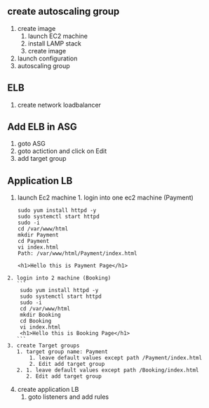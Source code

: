 ## create autoscaling group 
   1. create image 
       1. launch EC2  machine 
       2. install LAMP stack
       3. create image
   2. launch configuration
   3. autoscaling group
## ELB 
   1. create network loadbalancer 
## Add ELB in ASG 
   1. goto ASG
   2. goto actiction and click on Edit
   3. add target group  
## Application LB 
   1. launch Ec2 machine 
     1. login into one ec2 machine (Payment)
        ```
        sudo yum install httpd -y
        sudo systemctl start httpd
        sudo -i
        cd /var/www/html
        mkdir Payment
        cd Payment
        vi index.html
        Path: /var/www/html/Payment/index.html
    
        <h1>Hello this is Payment Page</h1>
        ``` 
    2. login into 2 machine (Booking)
       ```
        sudo yum install httpd -y
        sudo systemctl start httpd
        sudo -i
        cd /var/www/html
        mkdir Booking
        cd Booking
        vi index.html
        <h1>Hello this is Booking Page</h1>
       ``` 
    3. create Target groups 
       1. target group name: Payment 
           1. leave default values except path /Payment/index.html 
           2. Edit add target group
       2. 1. leave default values except path /Booking/index.html
          2. Edit add target group 
   4. create application LB
      1. goto listeners and add rules
